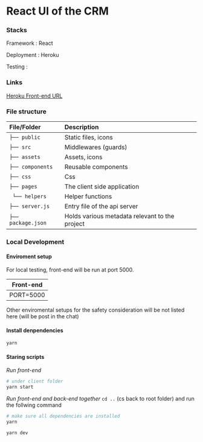 # React UI of the CRM

### Stacks

Framework : React

Deployment : Heroku

Testing : 



### Links

[Heroku Front-end URL](https://it-project-connected.herokuapp.com)



### File structure

| File/Folder        | Description                                    |
| :----------------- | :--------------------------------------------- |
| `├── public`       | Static files, icons                            |
| `├── src`          | Middlewares (guards)                           |
| `├── assets`       | Assets, icons                                  |
| `├── components`   | Reusable components                            |
| `├── css`          | Css                                            |
| `├── pages`        | The client side application                    |
| ` └── helpers`     | Helper functions                               |
| `├── server.js`    | Entry file of the api server                   |
| `├── package.json` | Holds various metadata relevant to the project |



### Local Development

#### Enviroment setup

For local testing, front-end will be run at port 5000.

| Front-end |
| --------- |
| PORT=5000 |

Other enviromental setups for the safety consideration will be not listed here (will be post in the chat)



#### Install denpendencies

```bash
yarn
```



#### Staring scripts

*Run front-end*

```bash
# under client folder
yarn start
```

*Run front-end and back-end together*
`cd ..` (cs back to root folder) and run the follwing command

```bash
# make sure all dependencies are installed
yarn

yarn dev
```



